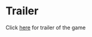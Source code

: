# Trailer
Click <a href="https://www.youtube.com/watch?v=PXi7Kpu8-FQ" >here</a> for trailer of the game

